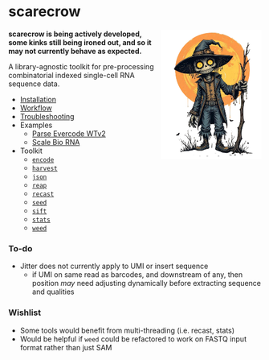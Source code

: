 # scarecrow

<img style="float:right;width:200px;" src="./img/scarecrow.png" alt="scarecrow"/>

**scarecrow is being actively developed, some kinks still being ironed out, and so it may not currently behave as expected.**

A library-agnostic toolkit for pre-processing combinatorial indexed single-cell RNA sequence data.

* [Installation](./docs/installation.md)
* [Workflow](./docs/workflow.md)
* [Troubleshooting](./docs/troubleshooting.md)
* Examples
    * [Parse Evercode WTv2](./docs/example_evercode.md)
    * [Scale Bio RNA](./docs/example_scale.md)
* Toolkit
    * [`encode`](./docs/toolkit_encode.md)
    * [`harvest`](./docs/toolkit_harvest.md)
    * [`json`](./docs/toolkit_json.md)
    * [`reap`](./docs/toolkit_reap.md)
    * [`recast`](./docs/toolkit_recast.md)
    * [`seed`](./docs/toolkit_seed.md)
    * [`sift`](./docs/toolkit_sift.md)
    * [`stats`](./docs/toolkit_stats.md)
    * [`weed`](./docs/toolkit_weed.md)

### To-do
* Jitter does not currently apply to UMI or insert sequence
  - if UMI on same read as barcodes, and downstream of any, then position *may* need adjusting dynamically before extracting sequence and qualities

### Wishlist
* Some tools would benefit from multi-threading (i.e. recast, stats)
* Would be helpful if `weed` could be refactored to work on FASTQ input format rather than just SAM
